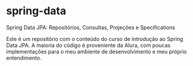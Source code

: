 # spring-data
Spring Data JPA: Repositórios, Consultas, Projeções e Specifications

Este é um repositório com o conteúdo do curso de introdução ao Spring Data JPA.
A maioria do código é proveniente da Alura, com poucas implementações para o meu ambiente de desenvolvimento e meu próprio entendimento.
